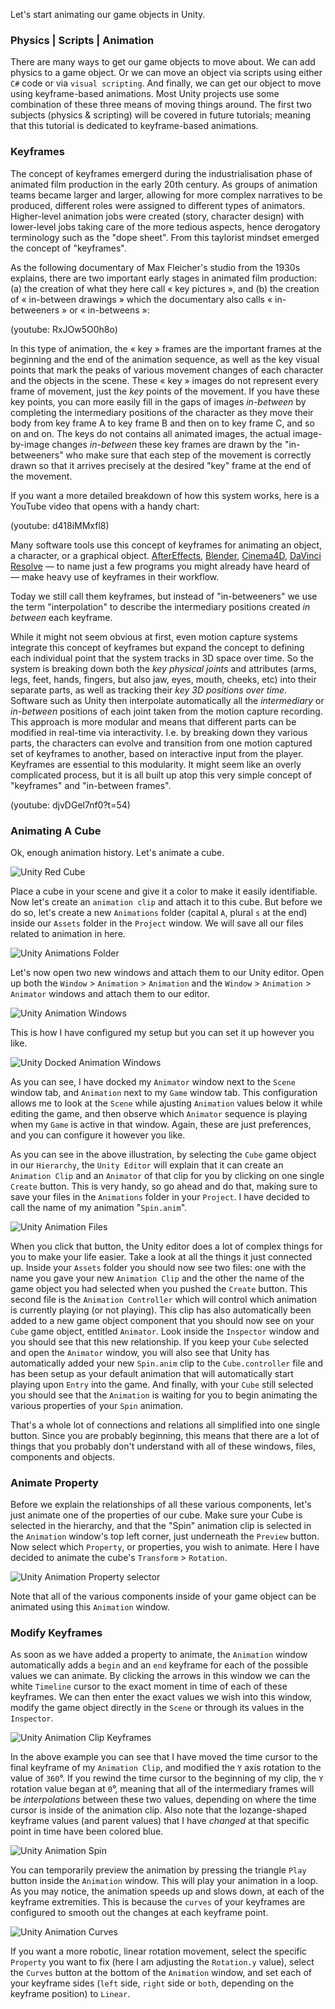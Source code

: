 Let's start animating our game objects in Unity.

### Physics | Scripts | Animation
There are many ways to get our game objects to move about. We can add physics to a game object. Or we can move an object via scripts using either `C#` code or via `visual scripting`. And finally, we can get our object to move using keyframe-based animations. Most Unity projects use some combination of these three means of moving things around. The first two subjects (physics & scripting) will be covered in future tutorials; meaning that this tutorial is dedicated to keyframe-based animations.

### Keyframes
The concept of keyframes emergerd during the industrialisation phase of animated film production in the early 20th century. As groups of animation teams became larger and larger, allowing for more complex narratives to be produced, different roles were assigned to different types of animators. Higher-level animation jobs were created (story, character design) with lower-level jobs taking care of the more tedious aspects, hence derogatory terminology such as the "dope sheet". From this taylorist mindset emerged the concept of "keyframes".

As the following documentary of Max Fleicher's studio from the 1930s explains, there are two important early stages in animated film production: (a) the creation of what they here call « key pictures », and (b) the creation of « in-between drawings » which the documentary also calls « in-betweeners » or « in-betweens »:

(youtube: RxJOw5O0h8o)

In this type of animation, the « key » frames are the important frames at the beginning and the end of the animation sequence, as well as the key visual points that mark the peaks of various movement changes of each character and the objects in the scene. These « key » images do not represent every frame of movement, just the *key* points of the movement. If you have these key points, you can more easily fill in the gaps of images *in-between* by completing the intermediary positions of the character as they move their body from key frame A to key frame B and then on to key frame C, and so on and on. The keys do not contains all animated images, the actual image-by-image changes *in-between* these key frames are drawn by the "in-betweeners" who make sure that each step of the movement is correctly drawn so that it arrives precisely at the desired "key" frame at the end of the movement.

If you want a more detailed breakdown of how this system works, here is a YouTube video that opens with a handy chart:

(youtube: d418iMMxfl8)

Many software tools use this concept of keyframes for animating an object, a character, or a graphical object. [AfterEffects](https://en.wikipedia.org/wiki/Adobe_After_Effects), [Blender](https://www.blender.org), [Cinema4D](https://www.maxon.net/en/cinema-4d), [DaVinci Resolve](https://www.blackmagicdesign.com/products/davinciresolve/) — to name just a few programs you might already have heard of — make heavy use of keyframes in their workflow.

Today we still call them keyframes, but instead of "in-betweeners" we use the term "interpolation" to describe the intermediary positions created *in between* each keyframe.

While it might not seem obvious at first, even motion capture systems integrate this concept of keyframes but expand the concept to defining each individual point that the system tracks in 3D space over time. So the system is breaking down both the *key physical joints* and attributes (arms, legs, feet, hands, fingers, but also jaw, eyes, mouth, cheeks, etc) into their separate parts, as well as tracking their *key 3D positions over time*. Software such as Unity then interpolate automatically all the *intermediary* or *in-between* positions of each joint taken from the motion capture recording. This approach is more modular and means that different parts can be modified in real-time via interactivity. I.e. by breaking down they various parts, the characters can evolve and transition from one motion captured set of keyframes to another, based on interactive input from the player. Keyframes are essential to this modularity. It might seem like an overly complicated process, but it is all built up atop this very simple concept of "keyframes" and "in-between frames".

(youtube: djvDGel7nf0?t=54)

### Animating A Cube
Ok, enough animation history. Let's animate a cube.

![Unity Red Cube](unity-cube.png)

Place a cube in your scene and give it a color to make it easily identifiable. Now let's create an `animation clip` and attach it to this cube. But before we do so, let's create a new `Animations` folder (capital `A`, plural `s` at the end) inside our `Assets` folder in the `Project` window. We will save all our files related to animation in here.

![Unity Animations Folder](unity-project-animations-folder.png)

Let's now open two new windows and attach them to our Unity editor. Open up both the `Window` > `Animation` > `Animation` and the `Window` > `Animation` > `Animator` windows and attach them to our editor.

![Unity Animation Windows](unity-animation-windows.png)

This is how I have configured my setup but you can set it up however you like.

![Unity Docked Animation Windows](unity-docked-animation-windows.png)

As you can see, I have docked my `Animator` window next to the `Scene` window tab, and `Animation` next to my `Game` window tab. This configuration allows me to look at the `Scene` while ajusting `Animation` values below it while editing the game, and then observe which `Animator` sequence is playing when my `Game` is active in that window. Again, these are just preferences, and you can configure it however you like.

As you can see in the above illustration, by selecting the `Cube` game object in our `Hierarchy`, the `Unity Editor` will explain that it can create an `Animation Clip` and an `Animator` of that clip for you by clicking on one single `Create` button. This is very handy, so go ahead and do that, making sure to save your files in the `Animations` folder in your `Project`. I have decided to call the name of my animation "`Spin.anim`".

![Unity Animation Files](unity-animation-files.png)

When you click that button, the Unity editor does a lot of complex things for you to make your life easier. Take a look at all the things it just connected up. Inside your `Assets` folder you should now see two files: one with the name you gave your new `Animation Clip` and the other the name of the game object you had selected when you pushed the `Create` button. This second file is the `Animation Controller` which will control which animation is currently playing (or not playing). This clip has also automatically been added to a new game object component that you should now see on your `Cube` game object, entitled `Animator`. Look inside the `Inspector` window and you should see that this new relationship. If you keep your `Cube` selected and open the `Animator` window, you will also see that Unity has automatically added your new `Spin.anim` clip to the `Cube.controller` file and has been setup as your default animation that will automatically start playing upon `Entry` into the game. And finally, with your `Cube` still selected you should see that the `Animation` is waiting for you to begin animating the various properties of your `Spin` animation.

That's a whole lot of connections and relations all simplified into one single button. Since you are probably beginning, this means that there are a lot of things that you probably don't understand with all of these windows, files, components and objects.

### Animate Property
Before we explain the relationships of all these various components, let's just animate one of the properties of our cube. Make sure your Cube is selected in the hierarchy, and that the "Spin" animation clip is selected in the `Animation` window's top left corner, just underneath the `Preview` button. Now select which `Property`, or properties, you wish to animate. Here I have decided to animate the cube's `Transform` > `Rotation`.

![Unity Animation Property selector](unity-animation-property-selector.png)

Note that all of the various components inside of your game object can be animated using this `Animation` window.

### Modify Keyframes
As soon as we have added a property to animate, the `Animation` window automatically adds a `begin` and an `end` keyframe for each of the possible values we can animate. By clicking the arrows in this window we can the white `Timeline` cursor to the exact moment in time of each of these keyframes. We can then enter the exact values we wish into this window, modify the game object directly in the `Scene` or through its values in the `Inspector`. 

![Unity Animation Clip Keyframes](unity-animation-keyframe-end.png)

In the above example you can see that I have moved the time cursor to the final keyframe of my `Animation Clip`, and modified the `Y` axis rotation to the value of `360`°. If you rewind the time cursor to the beginning of my clip, the `Y` rotation value began at `0`°, meaning that all of the intermediary frames will be *interpolations* between these two values, depending on where the time cursor is inside of the animation clip. Also note that the lozange-shaped keyframe values (and parent values) that I have *changed* at that specific point in time have been colored blue.

![Unity Animation Spin](unity-animation-spin.gif)

You can temporarily preview the animation by pressing the triangle `Play` button inside the `Animation` window. This will play your animation in a loop. As you may notice, the animation speeds up and slows down, at each of the keyframe extremities. This is because the `curves` of your keyframes are configured to smooth out the changes at each keyframe point.

![Unity Animation Curves](unity-animation-curves-tangent-linear.png)

If you want a more robotic, linear rotation movement, select the specific `Property` you want to fix (here I am adjusting the `Rotation.y` value), select the `Curves` button at the bottom of the `Animation` window, and set each of your keyframe sides (`left` side, `right` side or `both`, depending on the keyframe position) to `Linear`.